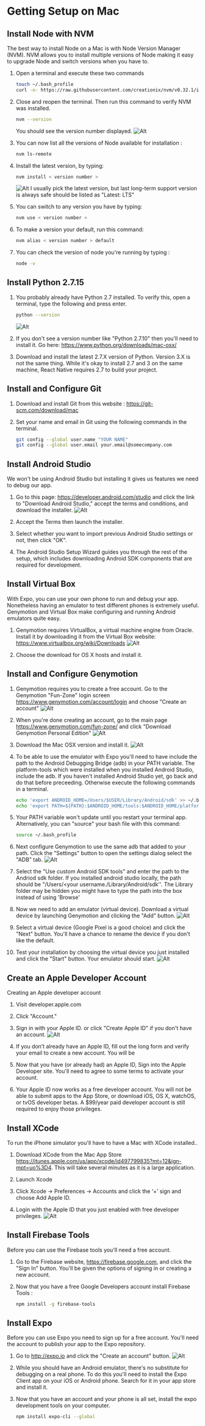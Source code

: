 # Getting Setup on Mac

## Install Node with NVM
The best way to install Node on a Mac is with Node Version Manager (NVM). NVM allows you to install multiple versions of Node making it easy to upgrade Node and switch versions when you have to.

1. Open a terminal and execute these two commands

    ```bash
    touch ~/.bash_profile
    curl -o- https://raw.githubusercontent.com/creationix/nvm/v0.32.1/install.sh | bash
    ```

2. Close and reopen the terminal. Then run this command to verify NVM was installed.
    ```bash
    nvm --version
    ```
    You should see the version number displayed.
        ![Alt](assets/mac/nvm-version.png "nvm -version results")
        
3. You can now list all the versions of Node available for installation :
    ```bash
    nvm ls-remote
    ```

4. Install the latest version, by typing:
    ```bash
    nvm install < version number >
    ```
    ![Alt](assets/mac/nvm-ls-remote.png "nvm ls-remote results")
    I usually pick the latest version, but last long-term support  version is always safe should be listed as "Latest: LTS"

5. You can switch to any version you have by typing:
    ```bash
    nvm use < version number >
    ```

6. To make a version your default, run this command:
    ```bash
    nvm alias < version number > default
    ```

7. You can check the version of node you're running by typing :
    ```bash
    node -v
    ```

## Install Python 2.7.15 

1. You probably already have Python 2.7 installed. To verify this, open a terminal, type the following and press enter.
    ```bash
    python --version
    ```
    ![Alt](assets/mac/python-version.png "python version results")
2. If you don't see a version number like "Python 2.7.10"  then you'll need to install it.
    Go here: https://www.python.org/downloads/mac-osx/
    
3. Download and install the latest 2.7.X version of Python. Version 3.X is not the same thing. While it's okay to install 2.7 and 3 on the same machine, React Native requires 2.7 to build your project.


## Install and Configure Git
1. Download and install Git from this website : https://git-scm.com/download/mac

2. Set your name and email in Git using the following commands in the terminal.
    ```bash
    git config --global user.name "YOUR NAME"
    git config --global user.email your.email@somecompany.com
    ```

## Install Android Studio
We won't be using Android Studio but installing it gives us features we need to debug our app.

1. Go to this page: https://developer.android.com/studio  and click the link to "Download Android Studio,"  accept the terms and conditions, and download the installer.
    ![Alt](assets/mac/android-studio-download.png "Android Studio Download Site")

2. Accept the Terms then launch the installer.

3. Select whether you want to import previous Android Studio settings or not, then click "OK".

4. The Android Studio Setup Wizard guides you through the rest of the setup, which includes downloading Android SDK components that are required for development.

## Install Virtual Box

With Expo, you can use your own phone to run and debug your app. Nonetheless having an emulator to test different phones is extremely useful. Genymotion and Virtual Box make configuring and running Android emulators quite easy.

1. Genymotion requires VirtualBox, a virtual machine engine from Oracle. Install it by downloading it from the Virtual Box website: https://www.virtualbox.org/wiki/Downloads
    ![Alt](assets/mac/virtual-box-download.png "Virtual Box Site")
    
2. Choose the download for OS X hosts and install it.

## Install and Configure Genymotion

1. Genymotion requires you to create a free account. Go to the Genymotion "Fun-Zone" login screen https://www.genymotion.com/account/login and choose "Create an account"
    ![Alt](assets/mac/genymotion-create-account.png "Create Genymotion Account")

2. When you're done creating an account, go to the main page https://www.genymotion.com/fun-zone/  and click "Download Genymotion Personal Edition"
    ![Alt](assets/mac/genymotion-main-site.png "Genymotion")
    
3. Download the Mac OSX version and install it.
    ![Alt](assets/mac/genymotion-download-screen.png "Download Genymotion")
    
    
4. To be able to use the emulator with Expo you'll need to have include the path to the Android Debugging Bridge (adb)  in your PATH variable. The platform-tools which were installed when you installed Android Studio, include the adb. If you haven't installed Android Studio yet, go back and do that before preceeding. Otherwise execute the following commands in a terminal.
    ```bash
    echo 'export ANDROID_HOME=/Users/$USER/Library/Android/sdk' >> ~/.bash_profile
    echo 'export PATH=${PATH}:$ANDROID_HOME/tools:$ANDROID_HOME/platform-tools' >> ~/.bash_profile
    ```

5. Your PATH variable won't update until you restart your terminal app. Alternatively, you can "source" your bash file with this command:
    ```bash
    source ~/.bash_profile
    ```

6. Next configure Genymotion to use the same adb that added to your path. Click the "Settings" button to open the settings dialog select the "ADB" tab.
    ![Alt](assets/mac/genymotion-adb-tab.png "Genymotion ADB")
    
7. Select the "Use custom Android SDK tools" and enter the path to the Andriod sdk folder. If you installed android studio locally, the path should be "/Users/<your username./Library/Android/sdk''. The Library folder may be hidden you might have to type the path into the box instead of using 'Browse'

8. Now we need to add an emulator (virtual device). Download a virtual device by launching Genymotion and clicking the "Add" button.
    ![Alt](assets/mac/genymotion-your-virtual-devices-screen.png "Genymotion Virtual Devices")

9. Select a virtual device (Google Pixel is a good choice) and click the "Next" button. You'll have a chance to rename the device if you don't like the default.

10. Test your installation by choosing the virtual device you just installed and click the "Start" button. Your emulator should start.
    ![Alt](assets/mac/emulator.png "Genymotion Emulator")
    
## Create an Apple Developer Account

Creating an Apple developer account

1. Visit developer.apple.com

2. Click "Account."

3. Sign in with your Apple ID. or click "Create Apple ID" if you don't have an account.
    ![Alt](assets/mac/apple-dev-create-id.png "Apple Developer Account Site")

4. If you don’t already have an Apple ID, fill out the long form and verify your email to create a new account. You will be 

5. Now that you have (or already had) an Apple ID, Sign into the Apple Developer site. You'll need to agree to some terms to activate your account.

6. Your Apple ID now works as a free developer account. You will not be able to submit apps to the App Store, or download iOS, OS X, watchOS, or tvOS developer betas. A $99/year paid developer account is still required to enjoy those privileges.

## Install XCode

To run the iPhone simulator you'll have to have a Mac with XCode installed..

1. Download XCode from the Mac App Store 
https://itunes.apple.com/us/app/xcode/id497799835?mt=12&ign-mpt=uo%3D4.
This will take several minutes as it is a large application.

2. Launch Xcode

3. Click Xcode → Preferences → Accounts and click the ‘+’ sign and choose Add Apple ID.

4. Login with the Apple ID that you just enabled with free developer privileges.
    ![Alt](assets/mac/add-account-xcode.png "Add Account to Xcode")

## Install Firebase Tools

Before you can use the Firebase tools you'll need a free account. 

1. Go to the Firebase website, https://firebase.google.com, and click the "Sign In" button. You'll be given the options of signing in or creating a new account.

2. Now that you have a free Google Developers account install Firebase Tools :
    ```bash
    npm install -g firebase-tools
    ```
## Install Expo

Before you can use Expo you need to sign up for a free account. You'll need the account to publish your app to the Expo repository.

1. Go to http://expo.io and click the "Create an account" button.
    ![Alt](assets/mac/expo-website.png "Expo Website")

2. While you should have an Android emulator, there's no substitute for debugging on a real phone. To do this you'll need to install the Expo Client app on your iOS or Android phone. Search for it in your app store and install it.

3. Now that you have an account and your phone is all set, install the expo development tools on your computer.
    ```bash
    npm install expo-cli --global
    ```